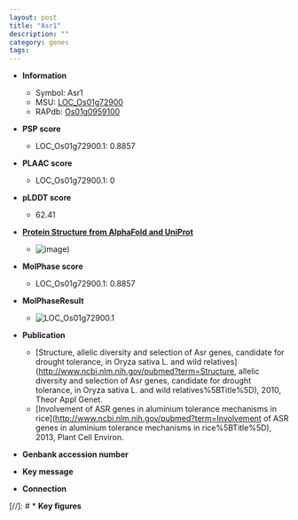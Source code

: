 ```yaml
---
layout: post
title: "Asr1"
description: ""
category: genes
tags: 
---
```


* **Information**  
    + Symbol: Asr1  
    + MSU: [LOC_Os01g72900](http://rice.plantbiology.msu.edu/cgi-bin/ORF_infopage.cgi?orf=LOC_Os01g72900)  
    + RAPdb: [Os01g0959100](http://rapdb.dna.affrc.go.jp/viewer/gbrowse_details/irgsp1?name=Os01g0959100)  

* **PSP score**  
    + LOC_Os01g72900.1: 0.8857 

* **PLAAC score**  
    + LOC_Os01g72900.1: 0 

* **pLDDT score**
    + 62.41

* **[Protein Structure from AlphaFold and UniProt](https://www.uniprot.org/uniprotkb/Q8S2D0/entry#structure)**
    + ![image](https://ricepsp.github.io/images/Q8/AF-Q8S2D0-F1.png))

* **MolPhase score**
    + LOC_Os01g72900.1: 0.8857

* **MolPhaseResult**
    + ![LOC_Os01g72900.1](https://ricepsp.github.io/pictures/LOC_Os01g/LOC_Os01g72900.1.png)

* **Publication**  
    + [Structure, allelic diversity and selection of Asr genes, candidate for drought tolerance, in Oryza sativa L. and wild relatives](http://www.ncbi.nlm.nih.gov/pubmed?term=Structure, allelic diversity and selection of Asr genes, candidate for drought tolerance, in Oryza sativa L. and wild relatives%5BTitle%5D), 2010, Theor Appl Genet.
    + [Involvement of ASR genes in aluminium tolerance mechanisms in rice](http://www.ncbi.nlm.nih.gov/pubmed?term=Involvement of ASR genes in aluminium tolerance mechanisms in rice%5BTitle%5D), 2013, Plant Cell Environ.

* **Genbank accession number**  

* **Key message**  

* **Connection**  

[//]: # * **Key figures**  


